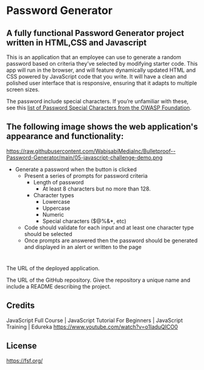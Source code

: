#  Password Generator

## A fully functional Password Generator project written in HTML,CSS and Javascript
 
This is an application that an employee can use to generate a random password based on criteria they’ve selected by modifying starter code. This app will run in the browser, and will feature dynamically updated HTML and CSS powered by JavaScript code that you write. It will have a clean and polished user interface that is responsive, ensuring that it adapts to multiple screen sizes.

The password include special characters. If you’re unfamiliar with these, see this [list of Password Special Characters from the OWASP Foundation](https://www.owasp.org/index.php/Password_special_characters).

## The following image shows the web application's appearance and functionality:

https://raw.githubusercontent.com/WabisabiMediaInc/Bulletproof--Password-Generator/main/05-javascript-challenge-demo.png


* Generate a password when the button is clicked
  * Present a series of prompts for password criteria
    * Length of password
      * At least 8 characters but no more than 128.
    * Character types
      * Lowercase
      * Uppercase
      * Numeric
      * Special characters ($@%&*, etc)
  * Code should validate for each input and at least one character type should be selected
  * Once prompts are answered then the password should be generated and displayed in an alert or written to the page
# <Password Generator>

The URL of the deployed application.

The URL of the GitHub repository. Give the repository a unique name and include a README describing the project.



## Credits
 
JavaScript Full Course | JavaScript Tutorial For Beginners | JavaScript Training | Edureka
https://www.youtube.com/watch?v=o1IaduQICO0



## License
<https://fsf.org/>



